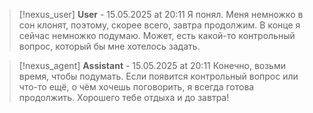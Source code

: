 >[!nexus_user] **User** - 15.05.2025 at 20:11
> Я понял. Меня немножко в сон клонят, поэтому, скорее всего, завтра продолжим. В конце я сейчас немножко подумаю. Может, есть какой-то контрольный вопрос, который бы мне хотелось задать.
<!-- UID: de3ef78d-d1d2-4030-b687-a83f43655a9b -->




>[!nexus_agent] **Assistant** - 15.05.2025 at 20:11
> Конечно, возьми время, чтобы подумать. Если появится контрольный вопрос или что-то ещё, о чём хочешь поговорить, я всегда готова продолжить. Хорошего тебе отдыха и до завтра!
<!-- UID: 19959615-0151-46bf-82df-4ee063c970f5 -->